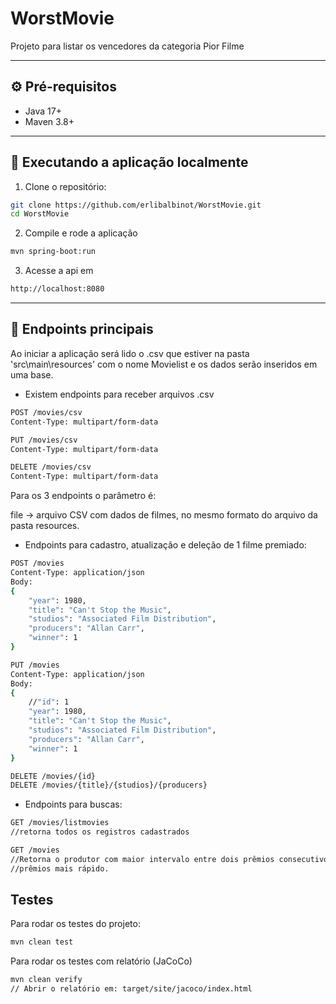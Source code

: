 # WorstMovie
Projeto para listar os vencedores da categoria Pior Filme

---

## ⚙️ Pré-requisitos

- Java 17+
- Maven 3.8+

---

## 🚀 Executando a aplicação localmente

1. Clone o repositório:

```bash
git clone https://github.com/erlibalbinot/WorstMovie.git
cd WorstMovie
```
2. Compile e rode a aplicação
```bash
mvn spring-boot:run
```
3. Acesse a api em
```bash
http://localhost:8080
```

---

## 📂 Endpoints principais

Ao iniciar a aplicação será lido o .csv que estiver na pasta 'src\main\resources' com o nome Movielist e os dados serão inseridos em uma base.
- Existem endpoints para receber arquivos .csv
```bash
POST /movies/csv
Content-Type: multipart/form-data
```

```bash
PUT /movies/csv
Content-Type: multipart/form-data
```

```bash
DELETE /movies/csv
Content-Type: multipart/form-data
```
Para os 3 endpoints o parâmetro é:

file → arquivo CSV com dados de filmes, no mesmo formato do arquivo da pasta resources.

- Endpoints para cadastro, atualização e deleção de 1 filme premiado:

```bash
POST /movies
Content-Type: application/json
Body:
{
    "year": 1980,
    "title": "Can't Stop the Music",
    "studios": "Associated Film Distribution",
    "producers": "Allan Carr",
    "winner": 1 
}
```

```bash
PUT /movies
Content-Type: application/json
Body:
{
    //"id": 1
    "year": 1980,
    "title": "Can't Stop the Music",
    "studios": "Associated Film Distribution",
    "producers": "Allan Carr",
    "winner": 1 
}
```

```bash
DELETE /movies/{id}
DELETE /movies/{title}/{studios}/{producers}
```

- Endpoints para buscas:

```bash
GET /movies/listmovies
//retorna todos os registros cadastrados
```

```bash
GET /movies
//Retorna o produtor com maior intervalo entre dois prêmios consecutivos, e o que obteve dois
//prêmios mais rápido.

```

## Testes

Para rodar os testes do projeto:
```bash
mvn clean test
```
Para rodar os testes com relatório (JaCoCo)
```bash
mvn clean verify
// Abrir o relatório em: target/site/jacoco/index.html
```
